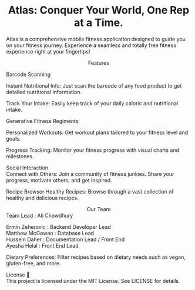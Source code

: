 <div align="center">
    <h1>Atlas: Conquer Your World, One Rep at a Time.</h1>
</div>

Atlas is a comprehensive mobile fitness application designed to guide you on your fitness journey. Experience a seamless and totally free fitness experience right at your fingertips!

<div align="center">Features </div>

Barcode Scanning 

Instant Nutritional Info: Just scan the barcode of any food product to get detailed nutritional information.

Track Your Intake: Easily keep track of your daily caloric and nutritional intake.  

Generative Fitness Regiments 

Personalized Workouts: Get workout plans tailored to your fitness level and goals.  

Progress Tracking: Monitor your fitness progress with visual charts and milestones.  

Social Interaction  
Connect with Others: Join a community of fitness junkies. Share your progress, motivate others, and get inspired.  
 

Recipe Browser 
Healthy Recipes: Browse through a vast collection of healthy and delicious recipes.

<div align="center">Our Team </div>
Team Lead : Ali Chowdhury  

Ermin Zeherovic : Backend Developer Lead  
Matthew McGowan : Database Lead  
Hussein Daher : Documentation Lead / Front End  
Ayesha Helal : Front End Lead

Dietary Preferences: Filter recipes based on dietary needs such as vegan, gluten-free, and more.


License 📄  
This project is licensed under the MIT License. See LICENSE for details.

